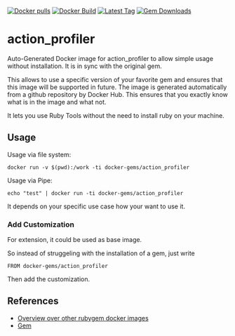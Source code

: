 [![Docker pulls](https://img.shields.io/docker/pulls/rubygem/action_profiler.svg)](https://hub.docker.com/r/rubygem/action_profiler/)
[![Docker Build](https://img.shields.io/docker/automated/rubygem/action_profiler.svg)](https://hub.docker.com/r/rubygem/action_profiler/)
[![Latest Tag](https://img.shields.io/github/tag/docker-rubygem/action_profiler.svg)](https://hub.docker.com/r/rubygem/action_profiler/)
[![Gem Downloads](https://img.shields.io/gem/dt/action_profiler.svg)](https://rubygems.org/gems/action_profiler/)
# action_profiler

Auto-Generated Docker image for action_profiler to allow simple usage without installation.
It is in sync with the original gem.

This allows to use a specific version of your favorite gem and ensures that this image will be supported in future.
The image is generated automatically from a github repository by Docker Hub.
This ensures that you exactly know what is in the image and what not.

It lets you use Ruby Tools without the need to install ruby on your machine.

## Usage

Usage via file system:

`docker run -v $(pwd):/work -ti docker-gems/action_profiler`

Usage via Pipe:

`echo "test" | docker run -ti docker-gems/action_profiler`

It depends on your specific use case how your want to use it.

### Add Customization

For extension, it could be used as base image.

So instead of struggeling with the installation of a gem, just write

`FROM docker-gems/action_profiler`

Then add the customization.

## References

 - [Overview over other rubygem docker images](https://github.com/thinkbot/docker-rubygem)
 - [Gem](https://rubygems.org/gems/action_profiler/)
